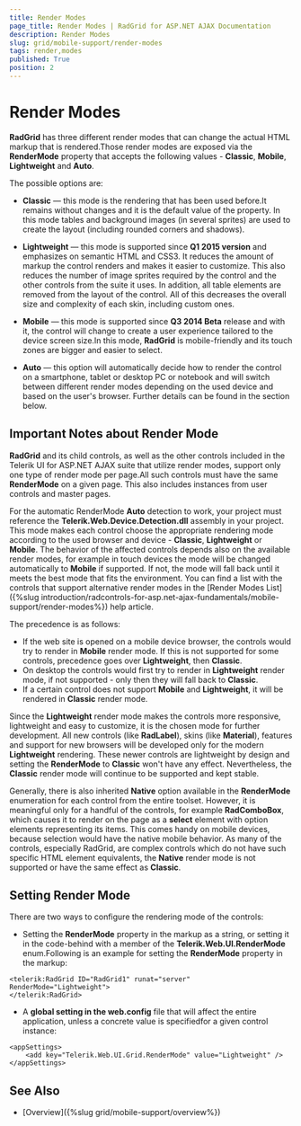 ```yaml
---
title: Render Modes
page_title: Render Modes | RadGrid for ASP.NET AJAX Documentation
description: Render Modes
slug: grid/mobile-support/render-modes
tags: render,modes
published: True
position: 2
---
```


# Render Modes



**RadGrid** has three different render modes that can change the actual HTML markup that is rendered.Those render modes are exposed via the **RenderMode** property that accepts the following values - **Classic**, **Mobile**, **Lightweight** and **Auto**.

The possible options are:

* **Classic** — this mode is the rendering that has been used before.It remains without changes and it is the default value of the property.	In this mode tables and background images (in several sprites) are used to create	the layout (including rounded corners and shadows).

* **Lightweight** — this mode is supported since **Q1 2015 version** and emphasizes on semantic HTML and CSS3. It reduces the amount of markup the control renders	and makes it easier to customize. This also reduces the number of image sprites required by the control and the other controls from the suite it uses. In addition, all table elements are removed from the layout of the control.	All of this decreases the overall size and complexity of each skin, including custom ones.

* **Mobile** — this mode is supported since **Q3 2014 Beta** release	and with it, the control will change to create a user experience tailored to the device screen size.In this mode, **RadGrid** is mobile-friendly and its touch zones are bigger and easier to select.

* **Auto** — this option will automatically decide how to render the control on a smartphone, tablet or desktop PC or notebook and will switch between different render modes depending on the used device and based on the user's browser. Further details can be found in the section below.

## Important Notes about Render Mode

**RadGrid** and its child controls, as well as the other controls included in the	Telerik UI for ASP.NET AJAX suite that utilize render modes, support only one type of render mode per page.All such controls must have the same **RenderMode** on a given page. This also includes instances from user controls and master pages.

For the automatic RenderMode **Auto** detection to work, your project must reference the **Telerik.Web.Device.Detection.dll** assembly in your project. This mode makes each control choose the appropriate rendering mode according to the used browser and device - **Classic**, **Lightweight** or **Mobile**. The behavior of the affected controls depends also on the available render modes, for example in touch devices the mode will be changed automatically to **Mobile** if supported. If not, the mode will fall back until it meets the best mode that fits the environment.
You can find a list with the controls that support alternative render modes in the [Render Modes List]({%slug introduction/radcontrols-for-asp.net-ajax-fundamentals/mobile-support/render-modes%}) help article.

The precedence is as follows:
* If the web site is opened on a mobile device browser, the controls would try to render in **Mobile** render mode. If this is not supported for some controls, precedence goes over **Lightweight**, then **Classic**.
* On desktop the controls would first try to render in **Lightweight** render mode, if not supported - only then they will fall back to **Classic**.
* If a certain control does not support **Mobile** and **Lightweight**, it will be rendered in **Classic** render mode.

Since the **Lightweight** render mode makes the controls more responsive, lightweight and easy to customize, it is the chosen mode for further development. All new controls (like **RadLabel**), skins (like **Material**), features and support for new browsers will be developed only for the modern **Lightweight** rendering. These newer controls are lightweight by design and setting the **RenderMode** to **Classic** won't have any effect. Nevertheless, the **Classic** render mode will continue to be supported and kept stable.

Generally, there is also inherited **Native** option available in the **RenderMode** enumeration for each control from the entire toolset. However, it is meaningful only for a handful of the controls, for example **RadComboBox**, which causes it to render on the page as a **select** element with option elements representing its items. This comes handy on mobile devices, because selection would have the native mobile behavior. As many of the controls, especially RadGrid, are complex controls which do not have such specific HTML element equivalents, the **Native** render mode is not supported or have the same effect as **Classic**.

## Setting Render Mode

There are two ways to configure the rendering mode of the controls:

* Setting the **RenderMode** property in the markup as a string, or setting it in the code-behind with a member	of the **Telerik.Web.UI.RenderMode** enum.Following is an example for setting the **RenderMode** property in the markup:

````ASP.NET
<telerik:RadGrid ID="RadGrid1" runat="server" RenderMode="Lightweight">
</telerik:RadGrid>
````



* A **global setting in the web.config** file that will affect the entire application, unless a concrete value is specifiedfor a given control instance:

````ASP.NET
<appSettings>
	<add key="Telerik.Web.UI.Grid.RenderMode" value="Lightweight" />
</appSettings>
````


## See Also

 * [Overview]({%slug grid/mobile-support/overview%})
